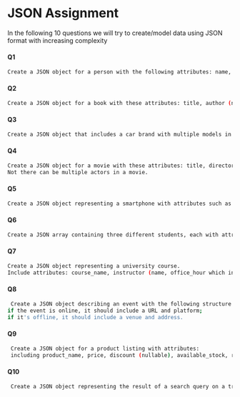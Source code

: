 # JSON Assignment

In the following 10 questions we will try to create/model data using JSON format with increasing complexity

#### Q1  
```bash
Create a JSON object for a person with the following attributes: name, age, and city
```
#### Q2
```bash
Create a JSON object for a book with these attributes: title, author (name and age), and publication year
```

#### Q3
```bash
Create a JSON object that includes a car brand with multiple models in an array.
```

#### Q4
```bash
Create a JSON object for a movie with these attributes: title, director (name and age), genre, and actors(each with a name and role). 
Not there can be multiple actors in a movie.
```


#### Q5
```bash
Create a JSON object representing a smartphone with attributes such as brand, model, release_year, specs (including screen_size, battery_life, and is_5g_capable), and available_colors.
```


#### Q6
```bash
Create a JSON array containing three different students, each with attributes: name, age, and a list of subjects they are studying.
```

#### Q7
```bash
Create a JSON object representing a university course.
Include attributes: course_name, instructor (name, office_hour which includes start_time and end_time), enrollment (total, students which is a list of student objects each with name, and major).
```

#### Q8
```bash
 Create a JSON object describing an event with the following structure: 
if the event is online, it should include a URL and platform; 
if it's offline, it should include a venue and address.
```

#### Q9
```bash
 Create a JSON object for a product listing with attributes:
 including product_name, price, discount (nullable), available_stock, ratings (average and reviews which is a list of objects each with user and score)
```

#### Q10
```bash
 Create a JSON object representing the result of a search query on a travel API.Include data types, such as query_term, results_count, results (array of flight objects each with attributes: flight_number, airline, departure (time and airport_code), arrival (time and airport_code), price).
```
